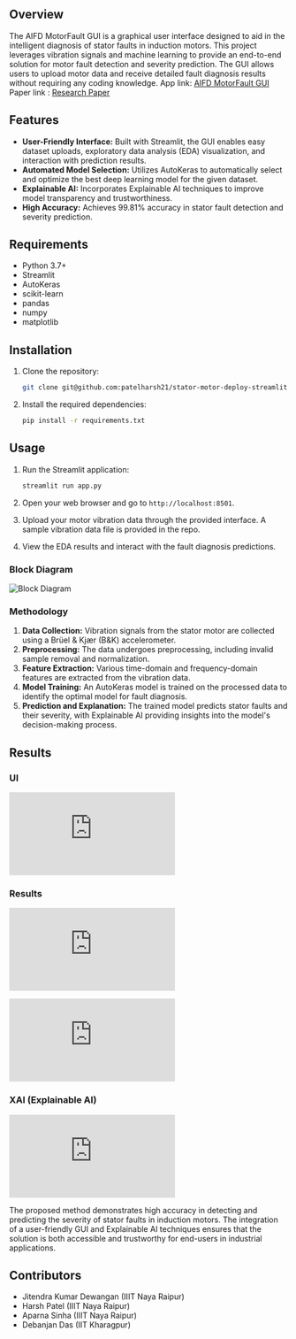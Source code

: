 
## Overview

The AIFD MotorFault GUI is a graphical user interface designed to aid in the intelligent diagnosis of stator faults in induction motors. This project leverages vibration signals and machine learning to provide an end-to-end solution for motor fault detection and severity prediction. The GUI allows users to upload motor data and receive detailed fault diagnosis results without requiring any coding knowledge.
App link: [AIFD MotorFault GUI](https://stator-motor-deploy-app-amybcmrxux5fiyg5pdsa9t.streamlit.app/)
Paper link : [Research Paper](https://github.com/patelharsh21/stator-motor-deploy-streamlit/blob/main/photos/AIFD2023_MotorFault_GUI.pdf)
## Features

- **User-Friendly Interface:** Built with Streamlit, the GUI enables easy dataset uploads, exploratory data analysis (EDA) visualization, and interaction with prediction results.
- **Automated Model Selection:** Utilizes AutoKeras to automatically select and optimize the best deep learning model for the given dataset.
- **Explainable AI:** Incorporates Explainable AI techniques to improve model transparency and trustworthiness.
- **High Accuracy:** Achieves 99.81% accuracy in stator fault detection and severity prediction.

## Requirements

- Python 3.7+
- Streamlit
- AutoKeras
- scikit-learn
- pandas
- numpy
- matplotlib

## Installation

1. Clone the repository:

   ```bash
   git clone git@github.com:patelharsh21/stator-motor-deploy-streamlit.git
   ```

2. Install the required dependencies:

   ```bash
   pip install -r requirements.txt
   ```

## Usage

1. Run the Streamlit application:

   ```bash
   streamlit run app.py
   ```

2. Open your web browser and go to `http://localhost:8501`.

3. Upload your motor vibration data through the provided interface. A sample vibration data file is provided in the repo.
4. View the EDA results and interact with the fault diagnosis predictions.

### Block Diagram 
![Block Diagram](https://github.com/patelharsh21/stator-motor-deploy-streamlit/blob/main/photos/Pasted%20image.png)

### Methodology
1. **Data Collection:** Vibration signals from the stator motor are collected using a Brüel & Kjær (B&K) accelerometer.
2. **Preprocessing:** The data undergoes preprocessing, including invalid sample removal and normalization.
3. **Feature Extraction:** Various time-domain and frequency-domain features are extracted from the vibration data.
4. **Model Training:** An AutoKeras model is trained on the processed data to identify the optimal model for fault diagnosis.
5. **Prediction and Explanation:** The trained model predicts stator faults and their severity, with Explainable AI providing insights into the model's decision-making process.

## Results

### UI

![UI](https://github.com/patelharsh21/stator-motor-deploy-streamlit/blob/main/photos/UI%20(1).pdf)

### Results

![Confusion matrix](https://github.com/patelharsh21/stator-motor-deploy-streamlit/blob/main/photos/confusionMatrix.pdf)

![Classification metrics](https://github.com/patelharsh21/stator-motor-deploy-streamlit/blob/main/photos/metrics.pdf)

### XAI (Explainable AI)
![Summary plot](https://github.com/patelharsh21/stator-motor-deploy-streamlit/blob/main/photos/summaryPlot.pdf)

The proposed method demonstrates high accuracy in detecting and predicting the severity of stator faults in induction motors. The integration of a user-friendly GUI and Explainable AI techniques ensures that the solution is both accessible and trustworthy for end-users in industrial applications.

## Contributors

- Jitendra Kumar Dewangan (IIIT Naya Raipur)
- Harsh Patel (IIIT Naya Raipur)
- Aparna Sinha (IIIT Naya Raipur)
- Debanjan Das (IIT Kharagpur)


